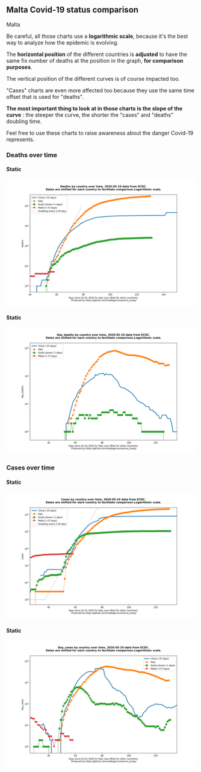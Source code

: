 ## Malta Covid-19 status comparison 

Malta



Be careful, all those charts use a **logarithmic scale**, because it's the best way to analyze how the epidemic is evolving.
 
The **horizontal position** of the different countries is **adjusted** to have the same fix number of deaths at the position in the graph, **for comparison purposes**.

The vertical position of the different curves is of course impacted too.

"Cases" charts are even more affected too because they use the same time offset that is used for "deaths".

**The most important thing to look at in those charts is the slope of the curve** : the steeper the curve, the shorter the "cases" and "deaths" doubling time.

Feel free to use these charts to raise awareness about the danger Covid-19 represents. 


 
### Deaths over time
 
#### Static
![Malta covid-19 deaths static chart](https://raw.githubusercontent.com/madlag/coronavirus_study/master/notebooks/graphs/2020-05-10/countries/Malta/2020-05-10_Malta_deaths.png "Malta covid-19 deaths static chart")   
 
#### Static
![Malta covid-19 daily deaths static chart](https://raw.githubusercontent.com/madlag/coronavirus_study/master/notebooks/graphs/2020-05-10/countries/Malta/2020-05-10_Malta_day_deaths.png "Malta covid-19 day_deaths static chart")   

 
### Cases over time
 
#### Static
![Malta covid-19 cases static chart](https://raw.githubusercontent.com/madlag/coronavirus_study/master/notebooks/graphs/2020-05-10/countries/Malta/2020-05-10_Malta_cases.png "Malta covid-19 cases static chart")   
 
#### Static
![Malta covid-19 daily cases static chart](https://raw.githubusercontent.com/madlag/coronavirus_study/master/notebooks/graphs/2020-05-10/countries/Malta/2020-05-10_Malta_day_cases.png "Malta covid-19 day_cases static chart")   

